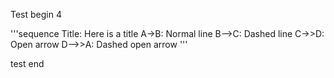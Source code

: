 Test begin 4

'''sequence
Title: Here is a title
A->B: Normal line
B-->C: Dashed line
C->>D: Open arrow
D-->>A: Dashed open arrow
'''

test end

